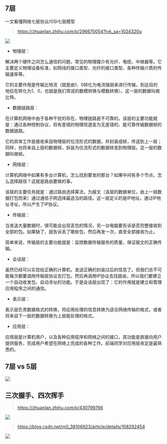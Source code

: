 ## 7层
一文看懂网络七层协议/OSI七层模型
> https://zhuanlan.zhihu.com/p/296670054?ivk_sa=1024320u

![](https://pic2.zhimg.com/80/v2-1dd6e1ed2f348db47ce0cde38d545ae9_1440w.webp)

- 物理层：

解决两个硬件之间怎么通信的问题，常见的物理媒介有光纤、电缆、中继器等。它主要定义物理设备标准，如网线的接口类型、光纤的接口类型、各种传输介质的传输速率等。

它的主要作用是传输比特流（就是由1、0转化为电流强弱来进行传输，到达目的地后在转化为1、0，也就是我们常说的数模转换与模数转换）。这一层的数据叫做比特。

- 数据链路层：

在计算机网络中由于各种干扰的存在，物理链路是不可靠的。该层的主要功能就是：通过各种控制协议，将有差错的物理信道变为无差错的、能可靠传输数据帧的数据链路。

它的具体工作是接收来自物理层的位流形式的数据，并封装成帧，传送到上一层；同样，也将来自上层的数据帧，拆装为位流形式的数据转发到物理层。这一层的数据叫做帧。

- 网络层：

计算机网络中如果有多台计算机，怎么找到要发的那台？如果中间有多个节点，怎么选择路径？这就是路由要做的事。

该层的主要任务就是：通过路由选择算法，为报文（该层的数据单位，由上一层数据打包而来）通过通信子网选择最适当的路径。这一层定义的是IP地址，通过IP地址寻址，所以产生了IP协议。

- 传输层：

当发送大量数据时，很可能会出现丢包的情况，另一台电脑要告诉是否完整接收到全部的包。如果缺了，就告诉丢了哪些包，然后再发一次，直至全部接收为止。

简单来说，传输层的主要功能就是：监控数据传输服务的质量，保证报文的正确传输。

- 会话层：

虽然已经可以实现给正确的计算机，发送正确的封装过后的信息了。但我们总不可能每次都要调用传输层协议去打包，然后再调用IP协议去找路由，所以我们要建立一个自动收发包，自动寻址的功能。于是会话层出现了：它的作用就是建立和管理应用程序之间的通信。

- 表示层：

表示层负责数据格式的转换，将应用处理的信息转换为适合网络传输的格式，或者将来自下一层的数据转换为上层能处理的格式。

- 应用层：

应用层是计算机用户，以及各种应用程序和网络之间的接口，其功能是直接向用户提供服务，完成用户希望在网络上完成的各种工作。前端同学对应用层肯定是最熟悉的。

## 7层 vs 5层
![](https://pic3.zhimg.com/80/v2-1578921092d775e024345fa8a531a85e_1440w.webp)

## 三次握手、四次挥手

> https://zhuanlan.zhihu.com/p/430799766

![](https://pic1.zhimg.com/80/v2-c261e806e822ccdf18c066bb9265c280_1440w.webp)

> https://blog.csdn.net/m0_38106923/article/details/108292454

![](https://img-blog.csdnimg.cn/20200829121601962.png)